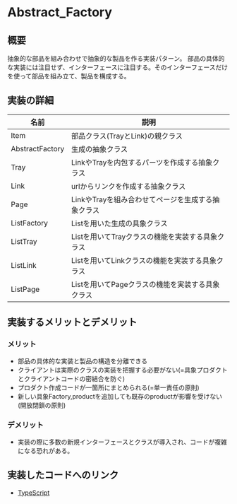 # Abstract_Factory
## 概要
抽象的な部品を組み合わせで抽象的な製品を作る実装パターン。
部品の具体的な実装には注目せず、インターフェースに注目する。そのインターフェースだけを使って部品を組み立て、製品を構成する。
## 実装の詳細
| 名前            | 説明                                               |
| --------------- | -------------------------------------------------- |
| Item            |  部品クラス(TrayとLink)の親クラス                                                |
| AbstractFactory | 生成の抽象クラス                                   |
| Tray            | LinkやTrayを内包するパーツを作成する抽象クラス     |
| Link            | urlからリンクを作成する抽象クラス                  |
| Page            | LinkやTrayを組み合わせてページを生成する抽象クラス |
| ListFactory     | Listを用いた生成の具象クラス                       |
| ListTray        | Listを用いてTrayクラスの機能を実装する具象クラス   |
| ListLink        | Listを用いてLinkクラスの機能を実装する具象クラス   |
| ListPage        | Listを用いてPageクラスの機能を実装する具象クラス   |
## 実装するメリットとデメリット
### メリット
* 部品の具体的な実装と製品の構造を分離できる
* クライアントは実際のクラスの実装を把握する必要がない(=具象プロダクトとクライアントコードの密結合を防ぐ)
* プロダクト作成コードが一箇所にまとめられる(=単一責任の原則)
* 新しい具象Factory,productを追加しても既存のproductが影響を受けない(開放閉鎖の原則)
### デメリット
* 実装の際に多数の新規インターフェースとクラスが導入され、コードが複雑になる恐れがある。
## 実装したコードへのリンク
<!-- * [c++](https://github.com/sakana7392/Design_Patterns/Abstract_Factory/c++) -->
* [TypeScript](https://github.com/sakana7392/Design_Patterns/Abstract_Factory/TypeScript)
<!-- * [Go](https://github.com/sakana7392/Design_Patterns/Abstract_Factory/Go) -->